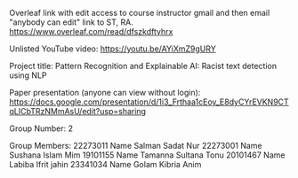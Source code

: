 
Overleaf link with edit access to course instructor gmail and then email "anybody can edit" link to ST, RA.
https://www.overleaf.com/read/dfszkdftyhrx

Unlisted YouTube video:
https://youtu.be/AYiXmZ9gURY



Project title:
Pattern Recognition and Explainable AI: Racist text detection using NLP

Paper presentation (anyone can view without login):
https://docs.google.com/presentation/d/1i3_Frthaa1cEoy_E8dyCYrEVKN9CTqLICbTRzNMmAsU/edit?usp=sharing





Group Number:
2

Group Members:
22273011 Name Salman Sadat Nur
22273001 Name Sushana Islam Mim
19101155 Name Tamanna Sultana Tonu
20101467 Name Labiba Ifrit jahin
23341034 Name Golam Kibria Anim
